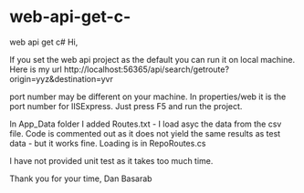 # web-api-get-c-
web api get c#
Hi,

If you set the web api project as the default you can run it on local machine. Here is my url
http://localhost:56365/api/search/getroute?origin=yyz&destination=yvr

port number may be different on your machine. In properties/web it is the port number for IISExpress. Just press F5 and run the project.

In App_Data folder I added Routes.txt - I load asyc the data from the csv file. Code is commented out as it does not yield the same results as test data - but it works fine. Loading is in RepoRoutes.cs

I have not provided unit test as it takes too much time.

Thank you for your time,
Dan Basarab
